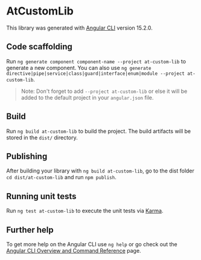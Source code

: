 # AtCustomLib

This library was generated with [Angular CLI](https://github.com/angular/angular-cli) version 15.2.0.

## Code scaffolding

Run `ng generate component component-name --project at-custom-lib` to generate a new component. You can also use `ng generate directive|pipe|service|class|guard|interface|enum|module --project at-custom-lib`.
> Note: Don't forget to add `--project at-custom-lib` or else it will be added to the default project in your `angular.json` file. 

## Build

Run `ng build at-custom-lib` to build the project. The build artifacts will be stored in the `dist/` directory.

## Publishing

After building your library with `ng build at-custom-lib`, go to the dist folder `cd dist/at-custom-lib` and run `npm publish`.

## Running unit tests

Run `ng test at-custom-lib` to execute the unit tests via [Karma](https://karma-runner.github.io).

## Further help

To get more help on the Angular CLI use `ng help` or go check out the [Angular CLI Overview and Command Reference](https://angular.io/cli) page.

